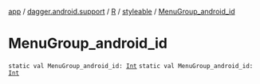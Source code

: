 [app](../../../index.md) / [dagger.android.support](../../index.md) / [R](../index.md) / [styleable](index.md) / [MenuGroup_android_id](./-menu-group_android_id.md)

# MenuGroup_android_id

`static val MenuGroup_android_id: `[`Int`](https://kotlinlang.org/api/latest/jvm/stdlib/kotlin/-int/index.html)
`static val MenuGroup_android_id: `[`Int`](https://kotlinlang.org/api/latest/jvm/stdlib/kotlin/-int/index.html)